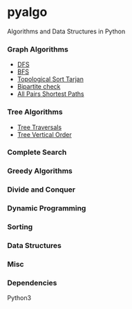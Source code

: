 # pyalgo
Algorithms and Data Structures in Python

### Graph Algorithms

* [DFS](./graphs/DFS.py)
* [BFS](./graphs/BFS.py)
* [Topological Sort Tarjan](./graphs/topological_sort.py)  
* [Bipartite check](./graphs/bipartite_check.py)  
* [All Pairs Shortest Paths](./graphs/apsp_floyd_warshall.py) 

### Tree Algorithms

* [Tree Traversals](./trees/tree_traversal.py)  
* [Tree Vertical Order](./trees/tree_vertical_order.py)  

### Complete Search

### Greedy Algorithms

### Divide and Conquer

### Dynamic Programming

### Sorting

### Data Structures

### Misc


### Dependencies

Python3
